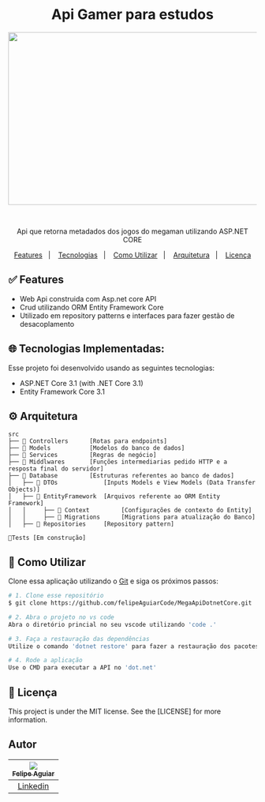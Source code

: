 <h1 align="center">
   Api Gamer para estudos
</h1>

<p align="center">
  <img width="660" height="350" src="https://teehunter.com/wp-content/uploads/2015/06/mega-man-t-shirts-banner.jpg">
</p>

</br>
  <p align="center">Api que retorna metadados dos jogos do megaman utilizando ASP.NET CORE</p>
  
<p align="center">
  <a href="#white_check_mark-Features">Features</a>&nbsp;&nbsp;&nbsp;|&nbsp;&nbsp;&nbsp;
  <a href="#globe_with_meridians-Tecnologias-Implementadas">Tecnologias</a>&nbsp;&nbsp;&nbsp;|&nbsp;&nbsp;&nbsp;
  <a href="#wrench-Como-utilizar">Como Utilizar</a>&nbsp;&nbsp;&nbsp;|&nbsp;&nbsp;&nbsp;
  <a href="#Arquiteturar">Arquitetura</a>&nbsp;&nbsp;&nbsp;|&nbsp;&nbsp;&nbsp;
  <a href="#memo-Licença">Licença</a>
</p>


## :white_check_mark: Features

* Web Api construida com Asp.net core API
* Crud utilizando ORM Entity Framework Core
* Utilizado em repository patterns e interfaces para fazer gestão de desacoplamento


## :globe_with_meridians: Tecnologias Implementadas:

Esse projeto foi desenvolvido usando as seguintes tecnologias:

- ASP.NET Core 3.1 (with .NET Core 3.1)
- Entity Framework Core 3.1


## ⚙ Arquitetura

```🌐
src
├── 📂 Controllers      [Rotas para endpoints]
├── 📂 Models           [Modelos do banco de dados]
├── 📂 Services         [Regras de negócio]
├── 📂 Middlwares       [Funções intermediarias pedido HTTP e a resposta final do servidor]
├── 📂 Database         [Estruturas referentes ao banco de dados]
│   ├── 📂 DTOs             [Inputs Models e View Models (Data Transfer Objects)]
│   ├── 📂 EntityFramework  [Arquivos referente ao ORM Entity Framework]
│   │     ├── 📂 Context         [Configurações de contexto do Entity]
│   │     ├── 📂 Migrations      [Migrations para atualização do Banco]
│   ├── 📂 Repositories     [Repository pattern]

🧪Tests [Em construção]
```

## :wrench: Como Utilizar

Clone essa aplicação utilizando o [Git](https://git-scm.com) e siga os próximos passos:

```bash
# 1. Clone esse repositório
$ git clone https://github.com/felipeAguiarCode/MegaApiDotnetCore.git

# 2. Abra o projeto no vs code
Abra o diretório princial no seu vscode utilizando 'code .'

# 3. Faça a restauração das dependências
Utilize o comando 'dotnet restore' para fazer a restauração dos pacotes nuggets

# 4. Rode a aplicação
Use o CMD para executar a API no 'dot.net'
```


## :memo: Licença 
This project is under the MIT license. See the [LICENSE] for more information.


## Autor

| [<img src="https://avatars3.githubusercontent.com/u/37452836?s=96&v=4"><br><sub>Felipe Aguiar</sub>](https://github.com/felipeAguiarCode) |
| :---: |
|[Linkedin](www.linkedin.com/in/felipe-aguiar-047)|
